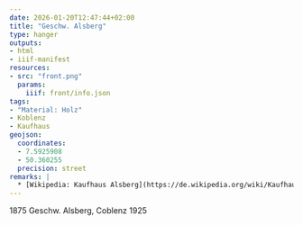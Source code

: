 ```yaml
---
date: 2026-01-20T12:47:44+02:00
title: "Geschw. Alsberg"
type: hanger
outputs:
- html
- iiif-manifest
resources:
- src: "front.png"
  params:
    iiif: front/info.json
tags:
- "Material: Holz"
- Koblenz
- Kaufhaus
geojson:
  coordinates:
  - 7.5925908
  - 50.360255
  precision: street
remarks: |
  * [Wikipedia: Kaufhaus Alsberg](https://de.wikipedia.org/wiki/Kaufhaus_Alsberg)
---
```

1875 Geschw. Alsberg, Coblenz 1925
